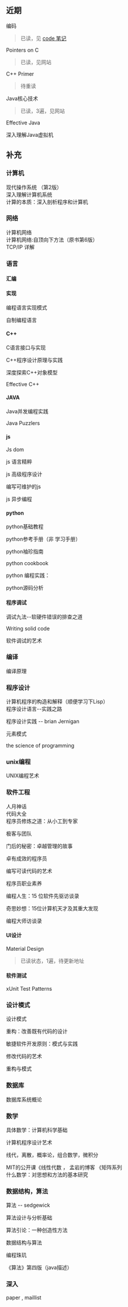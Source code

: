 ## 近期

编码 

> 已读，见 [code 笔记](../../../docs/cs-book/Code/code-index.md)

Pointers on C

> 已读，见网站

C++ Primer

> 待重读

Java核心技术

> 已读，3遍，见网站

Effective Java 

深入理解Java虚拟机  

## 补充

### 计算机

现代操作系统 （第2版） <br>
深入理解计算机系统<br>计算的本质：深入剖析程序和计算机

### 网络     

计算机网络  
计算机网络:自顶向下方法（原书第6版）  
TCP/IP 详解  

### 语言

#### 汇编

#### 实现

编程语言实现模式

自制编程语言

#### C++ 

C语言接口与实现

C++程序设计原理与实践

深度探索C++对象模型  

Effective C++

#### JAVA  

Java并发编程实践  

Java Puzzlers

#### js

Js dom

js 语言精粹

js 高级程序设计

编写可维护的js

js 异步编程

#### python

python基础教程

python参考手册（非 学习手册）

python袖珍指南

python cookbook

python 编程实践：

python源码分析

#### 程序调试

调试九法--软硬件错误的排查之道

Writing solid code

软件调试的艺术



### 编译  

编译原理  



### 程序设计

计算机程序的构造和解释（顺便学习下Lisp）  
程序设计语言--实践之路  

程序设计实践 -- brian Jernigan

元素模式

the science of programming

### unix编程

UNIX编程艺术  



### 软件工程

人月神话  
代码大全   
程序员修炼之道：从小工到专家  

极客与团队

门后的秘密：卓越管理的故事

卓有成效的程序员

编写可读代码的艺术

程序员职业素养

编程人生：15 位软件先驱访谈录

奇思妙想：15位计算机天才及其重大发现

编程大师访谈录

#### UI设计

Material Design

> 已读状态，1遍，待更新地址

#### 软件测试

 xUnit Test Patterns



### 设计模式  

设计模式

重构：改善既有代码的设计  

敏捷软件开发原则：模式与实践  

修改代码的艺术 

重构与模式



### 数据库  

数据库系统概论  



### 数学  

具体数学：计算机科学基础     

计算机程序设计艺术  

线代，离散，概率论，组合数学，微积分      

MIT的公开课《线性代数  ， 孟岩的博客 《矩阵系列  
什么数学：对思想和方法的基本研究  



### 数据结构，算法  

算法 -- sedgewick

算法设计与分析基础

算法引论：一种创造性方法

数据结构与算法

编程珠玑  

《算法》第四版（java描述）  



### 深入

paper , maillist  

  




